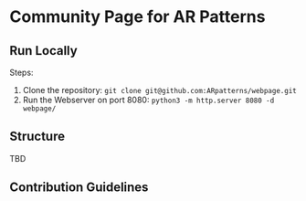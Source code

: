 # Community Page for AR Patterns


## Run Locally

Steps:

1. Clone the repository: ``git clone git@github.com:ARpatterns/webpage.git``
2. Run the Webserver on port 8080: ``python3 -m http.server 8080 -d webpage/``


## Structure

TBD


## Contribution Guidelines
